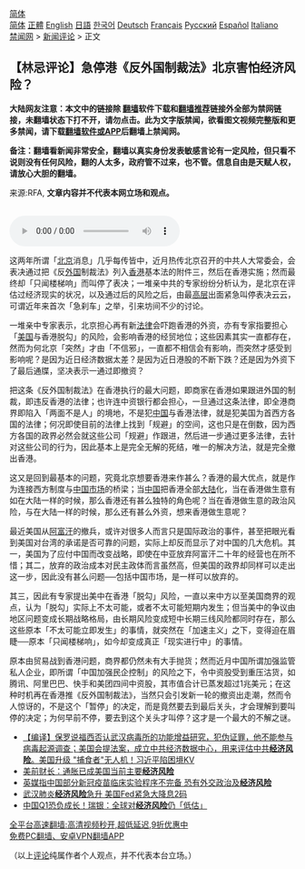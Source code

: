  <!-- 面包屑导航 --> <div class="breadcrumb"><!-- GTranslate: https://gtranslate.io/ -->  <div class="switcher notranslate">  <div class="selected">  <a href="#" onclick="return false;"> 简体</a>  </div>  <div class="option">  <a href="https://www.bannedbook.org" onclick="doGTranslate('zh-CN|zh-CN');jQuery('div.switcher div.selected a').html(jQuery(this).html());return false;" title="简体中文" class="nturl selected"> 简体</a>  <a href="https://www.bannedbook.org/zh-tw/" onclick="doGTranslate('zh-CN|zh-TW');jQuery('div.switcher div.selected a').html(jQuery(this).html());return false;" title="繁體中文" class="nturl"> 正體</a>  <a href="https://www.bannedbook.org/en/" onclick="doGTranslate('zh-CN|en');jQuery('div.switcher div.selected a').html(jQuery(this).html());return false;" title="English" class="nturl"> English</a>  <a href="https://www.bannedbook.org/ja/" onclick="doGTranslate('zh-CN|ja');jQuery('div.switcher div.selected a').html(jQuery(this).html());return false;" title="日本語" class="nturl"> 日語</a>  <a href="https://www.bannedbook.org/ko/" onclick="doGTranslate('zh-CN|ko');jQuery('div.switcher div.selected a').html(jQuery(this).html());return false;" title="한국어" class="nturl"> 한국어</a>  <a href="https://www.bannedbook.org/de/" onclick="doGTranslate('zh-CN|de');jQuery('div.switcher div.selected a').html(jQuery(this).html());return false;" title="Deutsch" class="nturl"> Deutsch</a>  <a href="https://www.bannedbook.org/fr/" onclick="doGTranslate('zh-CN|fr');jQuery('div.switcher div.selected a').html(jQuery(this).html());return false;" title="Français" class="nturl"> Français</a>  <a href="https://www.bannedbook.org/ru/" onclick="doGTranslate('zh-CN|ru');jQuery('div.switcher div.selected a').html(jQuery(this).html());return false;" title="Русский" class="nturl"> Русский</a>  <a href="https://www.bannedbook.org/es/" onclick="doGTranslate('zh-CN|es');jQuery('div.switcher div.selected a').html(jQuery(this).html());return false;" title="Español" class="nturl"> Español</a>  <a href="https://www.bannedbook.org/it/" onclick="doGTranslate('zh-CN|it');jQuery('div.switcher div.selected a').html(jQuery(this).html());return false;" title="Italiano" class="nturl"> Italiano</a>  </div>  </div>      <div class='breadcrumb-sub'><!-- Breadcrumb NavXT 6.3.0 --> <a href="https://www.bannedbook.org/" class="home">禁闻网</a> &gt; <a href="https://www.bannedbook.org/bnews/comments/" class="category">新闻评论</a> &gt; 正文</div></div><h2>【林忌评论】急停港《反外国制裁法》北京害怕经济风险？</h2> <p class="notice"><b>大陆网友注意：本文中的链接除 <a href="https://github.com/bannedbook/fanqiang" >翻墙</a>软件下载和<a href="https://github.com/killgcd/justmysocks/blob/master/README.md">翻墙推荐</a>链接外全部为禁网链接，未翻墙状态下打不开，请勿点击。此为文字版禁闻，欲看图文视频完整版和更多禁闻，请下载<a href="https://github.com/bannedbook/fanqiang">翻墙软件或APP</a>后翻墙上禁闻网。</p><p>备注：翻墙看新闻非常安全，翻墙以真实身份发表敏感言论有一定风险，但只看不说则没有任何风险，翻的人太多，政府管不过来，也不管。信息自由是天赋人权，请放心大胆的翻墙。</b></p>  <div class="entry"> <p>来源:RFA, <strong>文章内容并不代表本网立场和观点。</strong></p> <p><br /> <audio controls="controls" preload="metadata" src="https://www.rfa.org/cantonese/commentaries/kl/com-08232021114311.html/@@stream" type="audio/mpeg"><br /> </audio></p>  <p>这两年所谓「<a href="https://www.bannedbook.org/bnews/tag/%e5%8c%97%e4%ba%ac/" class="st_tag internal_tag" rel="tag" title="标签 北京 下的日志">北京</a>消息」几乎每传皆中，近月热传北京召开的中共人大常委会，会表决通过把《反<a href="https://www.bannedbook.org/bnews/tag/%e5%a4%96%e5%9b%bd/" class="st_tag internal_tag" rel="tag" title="标签 外国 下的日志">外国</a>制裁法》列入<a href="https://www.bannedbook.org/bnews/tag/%e9%a6%99%e6%b8%af/" class="st_tag internal_tag" rel="tag" title="标签 香港 下的日志">香港</a>基本法的附件三，然后在香港实施；然而最终却「只闻楼梯响」而叫停了表决；一堆亲中共的专家纷纷分析认为，是北京在评估过经济现实的状况，以及通过后的风险之后，由最<span class='wp_keywordlink_affiliate'><a href="https://www.bannedbook.org/bnews/ccpdope/" title="中共高层内幕" target="_blank">高层</a></span>出面紧急叫停表决云云，可谓近年来首次「急刹车」之举，引来坊间不少的讨论。</p> <p>一堆亲中专家表示，北京担心再有新<a href="https://www.bannedbook.org/bnews/tag/%e6%b3%95%e5%be%8b/" class="st_tag internal_tag" rel="tag" title="标签 法律 下的日志">法律</a>会吓跑香港的外资，亦有专家指要担心「<a href="https://www.bannedbook.org/bnews/tag/%e7%be%8e%e5%9b%bd/" class="st_tag internal_tag" rel="tag" title="标签 美国 下的日志">美国</a>与香港脱勾」的风险，会影响香港的经贸地位；这些因素其实一直都存在，然而为何北京「突然」才由「不信邪」，一直都不相信会有影响，而突然才感受到影响呢？是因为近日经济数据太差？是因为近日港股的不断下跌？还是因为外资下了最后通牒，坚决表示一通过即撤资？</p>  <p>把这条《反外国制裁法》在香港执行的最大问题，即商家在香港如果跟进外国的制裁，即违反香港的法律；也许连中资银行都会担心，一旦通过这条法律，即全港商界即陷入「两面不是人」的境地，不是犯<span class='wp_keywordlink_affiliate'><a href="https://www.bannedbook.org/" title="中国" target="_blank">中国</a></span>与香港法律，就是犯美国为首西方各国的法律；何况即使目前的法律上找到「规避」的空间，这也只是在倒数，因为西方各国的政界必然会就这些公司「规避」作跟进，然后进一步通过更多法律，去针对这些公司的行为，因此基本上是完全无解的死结，唯一的解决方法，就是完全撤出香港。</p> <p>这又是回到最基本的问题，究竟北京想要香港来作甚么？香港的最大优点，就是作为连接西方制度与<a href="https://www.bannedbook.org/bnews/tag/%E4%B8%AD%E5%9B%BD%E5%B8%82%E5%9C%BA/" class="st_tag internal_tag" rel="tag" title="标签 中国市场 下的日志">中国市场</a>的桥梁；当<a href="https://www.bannedbook.org/bnews/tag/%E4%B8%AD%E5%9B%BD/" class="st_tag internal_tag" rel="tag" title="标签 中国 下的日志">中国</a>把香港全部<span class='wp_keywordlink_affiliate'><a href="https://www.bannedbook.org/" title="大陆" target="_blank">大陆</a></span>化，当在香港做生意有如在大陆一样的时候，那么香港还有甚么独特的角色呢？当在香港做生意的政治风险，与在大陆一样的时候，那么还有甚么外资，想来香港做生意呢？</p>  <p>最近美国从<a href="https://www.bannedbook.org/bnews/tag/%e9%98%bf%e5%af%8c%e6%b1%97/" class="st_tag internal_tag" rel="tag" title="标签 阿富汗 下的日志">阿富汗</a>的撤兵，或许对很多人而言只是国际政治的事件，甚至把眼光看到美国对台湾的承诺是否可靠的问题，实际上却反而显示了对中国的几大危机。其一，美国为了应付中国而改变战略，即使在中亚放弃阿富汗二十年的经营也在所不惜；其二，放弃的政治成本对民主政体而言虽然高，但美国的政界却同样可以走出这一步，因此没有甚么问题──包括中国市场，是一样可以放弃的。</p> <p>其三，因此有专家提出美中在香港「脱勾」风险，一直以来中方以至美国商界的观点，认为「脱勾」实际上不太可能，或者不太可能短期内发生；但当美中的争议由地区问题变成长期战略格局，由长期风险变成短中长期三线风险都同时存在，那么这些原本「不太可能立即发生」的事情，就突然在「加速主义」之下，变得迫在眉睫──原本「只闻楼梯响」，如今却变成真正「现实进行中」的事情。</p>  <p>原本由贸易战到香港问题，商界都仍然未有大手抛货；然而近月中国所谓加强监管私人企业，即所谓「中国加强民企控制」的风险之下，令中资股受到重压沽货，如腾讯、阿里巴巴、快手和美团四间中资股，其市值合计已蒸发超过1兆美元；在这种时机再在香港推《反外国制裁法》，当然只会引发新一轮的撤资出走潮，然而令人惊讶的，不是这个「暂停」的决定，而是竟然要去到最后关头，才会理解到要叫停的决定；为何早前不停，要去到这个关头才叫停？这才是一个最大的不解之谜。</p> <ul class='op-related-articles' title='相关阅读'> <li><a href='https://www.bannedbook.org/bnews/bannedvideo/20210528/1555154.html' target='_blank'>【编译】保罗说福西否认武汉病毒所的功能增益研究，犯伪证罪，他不能参与病毒起源调查；美国会提法案，成立中共经济数据中心，用来评估中共<b>经济风险</b>。美国升级 "捕食者"无人机！习近平陷困境KV</a></li> <li><a href='https://www.bannedbook.org/bnews/comments/20210527/1554475.html' target='_blank'>美前财长：通胀已成美国当前主要<b>经济风险</b></a></li> <li><a href='https://www.bannedbook.org/bnews/headline/20201218/1450463.html' target='_blank'>英媒指中国部分新冠疫苗临床实验程序不完备 恐有外交政治及<b>经济风险</b></a></li> <li><a href='https://www.bannedbook.org/bnews/topimagenews/20200304/1287695.html' target='_blank'>武汉肺炎<b>经济风险</b>急升 美国Fed紧急大降息2码</a></li> <li><a href='https://www.bannedbook.org/bnews/cnnews/20200223/1282082.html' target='_blank'>中国Q1恐负成长！瑞银：全球对<b>经济风险</b>仍「低估」</a></li> </ul> <p class="texttj"> <a href="https://github.com/bannedbook/fanqiang/wiki/V2ray%E6%9C%BA%E5%9C%BA" target="_blank">全平台高速翻墙:高清视频秒开,超低延迟,9折优惠中</a><br/> <a href="https://github.com/bannedbook/fanqiang/wiki/%E7%A6%81%E9%97%BB%E7%BD%91%E5%AE%89%E5%8D%93%E7%BF%BB%E5%A2%99%E6%96%B0%E9%97%BBAPP" target="_blank">免费PC翻墙、安卓VPN翻墙APP</a></p><p>（以上<span class='wp_keywordlink_affiliate'><a href="https://www.bannedbook.org/bnews/comments/" title="新闻评论" target="_blank">评论</a></span>纯属作者个人观点，并不代表本台立场。）</p><a name='sharetosocial'></a>  <div style="margin-bottom:5px;padding-bottom:5px;clear:both"> <div id="archive-pix-1" class="banner-ads"> <!-- AuctionX Display platform tag START --> <div id="26318x728x90x621x_ADSLOT2" clicktrack="%%CLICK_URL_ESC%%"></div> <!-- AuctionX Display platform tag END --> </div> <div id="archive-pix-2" class="banner-ads"> <!-- AuctionX Display platform tag START --> <div id="26315x300x250x621x_ADSLOT2" clicktrack="%%CLICK_URL_ESC%%"></div> <!-- AuctionX Display platform tag END --> </div> </div>  <div id="archive-pix-1" class="banner-ads"> <!-- AuctionX Display platform tag START --> <div id="26318x728x90x621x_ADSLOT3" clicktrack="%%CLICK_URL_ESC%%"></div> <!-- AuctionX Display platform tag END --> </div> </div><!--END ENTRY--> 